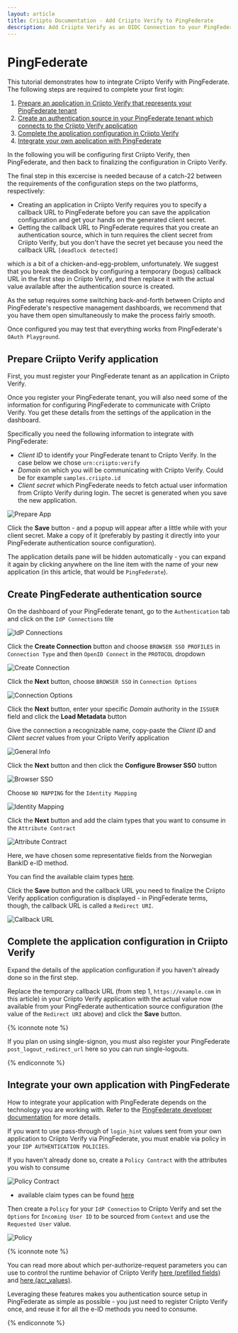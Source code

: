 ```yaml
---
layout: article
title: Criipto Documentation - Add Criipto Verify to PingFederate
description: Add Criipto Verify as an OIDC Connection to your PingFederate tenant
---
```


# PingFederate

This tutorial demonstrates how to integrate Criipto Verify with PingFederate. The following steps are required to complete your first login:

1. [Prepare an application in Criipto Verify that represents your PingFederate tenant](#prepare-verify-app-config)
2. [Create an authentication source in your PingFederate tenant which connects to the Criipto Verify application](#create-auth-source)
3. [Complete the application configuration in Criipto Verify](#complete-verify-app-config)
4. [Integrate your own application with PingFederate](#integrate)

In the following you will be configuring first Criipto Verify, then PingFederate, and then back to finalizing the configuration in Criipto Verify.

The final step in this excercise is needed because of a catch-22 between the requirements of the configuration steps on the two platforms, respectively:
 - Creating an application in Criipto Verify requires you to specify a callback URL to PingFederate before you can save the application configuration and get your hands on the generated client secret.
 - Getting the callback URL to PingFederate requires that you create an authentication source, which in turn requires the client secret from Criipto Verify, but you don't have the secret yet because you need the callback URL `[deadlock detected]`

which _is_ a bit of a chicken-and-egg-problem, unfortunately. We suggest that you break the deadlock by configuring a temporary (bogus) callback URL in the first step in Criipto Verify, and then replace it with the actual value available after the authentication source is created.

As the setup requires some switching back-and-forth between Criipto and PingFederate's respective management dashboards, we recommend that you have them open simultaneously to make the process fairly smooth.

Once configured you may test that everything works from PingFederate's `OAuth Playground`.

<a name="prepare-verify-app-config"></a>

## Prepare Criipto Verify application

First, you must register your PingFederate tenant as an application in Criipto Verify.

Once you register your PingFederate tenant, you will also need some of the information for configuring PingFederate to communicate with Criipto Verify. You get these details from the settings of the application in the dashboard.

Specifically you need the following information to integrate with PingFederate:

- _Client ID_ to identify your PingFederate tenant to Criipto Verify. In the case below we chose `urn:criipto:verify`
- _Domain_ on which you will be communicating with Criipto Verify. Could be for example `samples.criipto.id`
- _Client secret_ which PingFederate needs to fetch actual user information from Criipto Verify during login.
The secret is generated when you save the new application.

![Prepare App](/images/pingfederate-prepare-application.png)

Click the **Save** button - and a popup will appear after a little while with your client secret.
Make a copy of it (preferably by pasting it directly into your PingFederate authentication source configuration).

The application details pane will be hidden automatically - you can expand it again by clicking anywhere on the line item with the name of your new application (in this article, that would be `PingFederate`).

<a name="create-auth-source"></a>

## Create PingFederate authentication source

On the dashboard of your PingFederate tenant, go to the `Authentication` tab and click on the `IdP Connections` tile

![IdP Connections](/images/pingfederate-idpconnections.png)

Click the **Create Connection** button and choose `BROWSER SSO PROFILES` in `Connection Type` and then `OpenID Connect` in the `PROTOCOL` dropdown

![Create Connection](/images/pingfederate-connection-type.png)

Click the **Next** button, choose `BROWSER SSO` in `Connection Options`

![Connection Options](/images/pingfederate-connection-options.png)

Click the **Next** button, enter your specific _Domain_ authority in the `ISSUER` field and click the **Load Metadata** button

Give the connection a recognizable name, copy-paste the _Client ID_ and _Client secret_ values from your Criipto Verify application

![General Info](/images/pingfederate-connection-general.png)

Click the **Next** button and then click the **Configure Browser SSO** button

![Browser SSO](/images/pingfederate-connection-browser-sso.png)

Choose `NO MAPPING` for the `Identity Mapping`

![Identity Mapping](/images/pingfederate-connection-identity-mapping.png)

Click the **Next** button and add the claim types that you want to consume in the `Attribute Contract`

![Attribute Contract](/images/pingfederate-connection-attribute-contract.png)

Here, we have chosen some representative fields from the Norwegian BankID e-ID method. 

You can find the available claim types [here](/getting-started/token-contents).

Click the **Save** button and the callback URL you need to finalize the Criipto Verify application configuration is displayed - in PingFederate terms, though, the callback URL is called a `Redirect URI`.

![Callback URL](/images/pingfederate-connection-callback-url.png)

<a name="complete-verify-app-config"></a>

## Complete the application configuration in Criipto Verify

Expand the details of the application configuration if you haven't already done so in the first step.

Replace the temporary callback URL (from step 1, `https://example.com` in this article) in your Criipto Verify application with the actual value now available from your PingFederate authentication source configuration (the value of the `Redirect URI` above) and click the **Save** button.

{% iconnote note %}

If you plan on using single-signon, you must also register your PingFederate `post_logout_redirect_url` here so you can run single-logouts.

{% endiconnote %}

<a name="integrate"></a>

## Integrate your own application with PingFederate

How to integrate your application with PingFederate depends on the technology you are working with. Refer to the [PingFederate developer documentation](https://developer.pingidentity.com/en/cloud-software/pingfederate.html) for more details.

If you want to use pass-through of `login_hint` values sent from your own application to Criipto Verify via PingFederate, you must enable via policy in your `IDP AUTHENTICATION POLICIES`. 

If you haven't already done so, create a `Policy Contract` with the attributes you wish to consume

![Policy Contract](/images/pingfederate-policy-contract.png)

- available claim types can be found [here](/getting-started/token-contents)

Then create a `Policy` for your `IdP Connection` to Criipto Verify and set the `Options` for `Incoming User ID` to be sourced from `Context` and use the `Requested User` value.

![Policy](/images/pingfederate-relay-login_hint.png)

{% iconnote note %}

You can read more about which per-authorize-request parameters you can use to control the runtime behavior of Criipto Verify [here (prefilled fields)](/how-to/specify-prefilled-fields) and [here (acr_values)](/how-to/choose-eid-method#login-hint-embedded).

Leveraging these features makes you authentication source setup in PingFederate as simple as possible - you just need to register Criipto Verify once, and reuse it for all the e-ID methods you need to consume.

{% endiconnote %}
